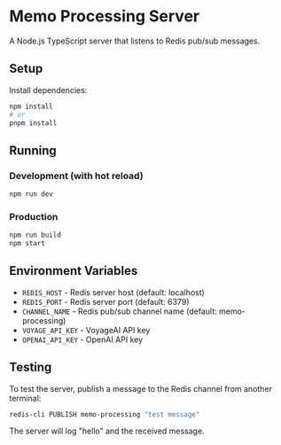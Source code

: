 # Memo Processing Server

A Node.js TypeScript server that listens to Redis pub/sub messages.

## Setup

Install dependencies:

```bash
npm install
# or
pnpm install
```

## Running

### Development (with hot reload)

```bash
npm run dev
```

### Production

```bash
npm run build
npm start
```

## Environment Variables

- `REDIS_HOST` - Redis server host (default: localhost)
- `REDIS_PORT` - Redis server port (default: 6379)
- `CHANNEL_NAME` - Redis pub/sub channel name (default: memo-processing)
- `VOYAGE_API_KEY` - VoyageAI API key
- `OPENAI_API_KEY` - OpenAI API key

## Testing

To test the server, publish a message to the Redis channel from another terminal:

```bash
redis-cli PUBLISH memo-processing "test message"
```

The server will log "hello" and the received message.

